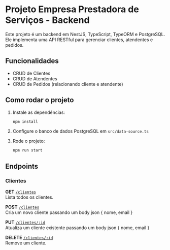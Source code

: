 # Projeto Empresa Prestadora de Serviços - Backend

Este projeto é um backend em NestJS, TypeScript, TypeORM e PostgreSQL. Ele implementa uma API RESTful para gerenciar clientes, atendentes e pedidos.

## Funcionalidades
- CRUD de Clientes
- CRUD de Atendentes
- CRUD de Pedidos (relacionando cliente e atendente)

## Como rodar o projeto
1. Instale as dependências:
   ```cmd
   npm install
   ```
2. Configure o banco de dados PostgreSQL em `src/data-source.ts`

3. Rode o projeto:
   ```cmd
   npm run start
   ```

## Endpoints
   ### Clientes

   **GET** [`/clientes`](http://localhost:3000/clientes)  
      Lista todos os clientes.

   **POST** [`/clientes`](http://localhost:3000/clientes)  
      Cria um novo cliente passando um body json { nome, email }

   **PUT** [`/clientes/:id`](http://localhost:3000/clientes/:id)  
      Atualiza um cliente existente passando um body json { nome, email }

   **DELETE** [`/clientes/:id`](http://localhost:3000/clientes/:id)  
      Remove um cliente.
